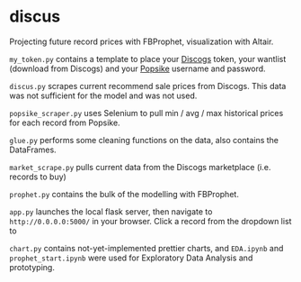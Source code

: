 # discus
Projecting future record prices with FBProphet, visualization with Altair.

`my_token.py` contains a template to place your [Discogs](https://www.discogs.com/my) token, your wantlist (download from Discogs) and your [Popsike](https://www.popsike.com/) username and password.

`discus.py` scrapes current recommend sale prices from Discogs. This data was not sufficient for the model and was not used.

`popsike_scraper.py` uses Selenium to pull min / avg / max historical prices for each record from Popsike.

`glue.py` performs some cleaning functions on the data, also contains the DataFrames.

`market_scrape.py` pulls current data from the Discogs marketplace (i.e. records to buy)

`prophet.py` contains the bulk of the modelling with FBProphet. 

```app.py``` launches the local flask server, then navigate to `http://0.0.0.0:5000/` in your browser. Click a record from the dropdown list to 

`chart.py` contains not-yet-implemented prettier charts, and `EDA.ipynb` and `prophet_start.ipynb` were used for Exploratory Data Analysis and prototyping.